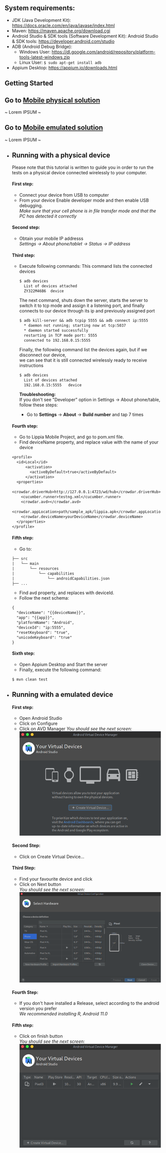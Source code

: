 ## System requirements:
+ JDK (Java Development Kit): https://docs.oracle.com/en/java/javase/index.html
+ Maven: https://maven.apache.org/download.cgi 
+ Android Studio & SDK tools (Software Development Kit): Android Studio & SDK tools: https://developer.android.com/studio
+ ADB (Android Debug Bridge): 
    - Windows User: https://dl.google.com/android/repository/platform-tools-latest-windows.zip
    - Linux User: ``$ sudo apt-get install adb``
+ Appium Desktop: https://appium.io/downloads.html

## Getting Started   

## Go to [Mobile physical solution](#running-with-a-physical-device)
~ Lorem IPSUM ~
## Go to [Mobile emulated solution](#running-with-a-emulated-device)
~ Lorem IPSUM ~

- ## Running with a physical device
  Please note that this tutorial is written to guide you in order to run the tests on a physical device connected wirelessly to your computer.
  #### First step:
    - Connect your device from USB to computer
    - From your device
      Enable developer mode and then enable USB debugging.   
      _Make sure that your cell phone is in file transfer mode and that the PC has detected it correctly_   

  #### Second step:
    - Obtain your mobile IP addresss   
      _Settings -> About phone/tablet -> Status -> IP address_   
   
  #### Third step:
    - Execute following commands:
      This command lists the connected devices
      ```
      $ adb devices
        List of devices attached
        ZY322M46B6	device
      ``` 
      The next command, shuts down the server, starts the server to switch it to tcp mode and assign it   a listening port, and finally connects to our device through its ip and previously assigned port
      ```
      $ adb kill-server && adb tcpip 5555 && adb connect ip:5555
        * daemon not running; starting now at tcp:5037
        * daemon started successfully
        restarting in TCP mode port: 5555
        connected to 192.168.0.15:5555
      ```
      Finally, the following command list the devices again, but if we disconnect our device,    
      we can see that it is still connected wirelessly ready to receive instructions
      ```
      $ adb devices
        List of devices attached
        192.168.0.15:5555	device
      ```

      **Troubleshooting:**   
      If you don't see "Developer" option in Settings -> About phone/table, follow these steps:   
        - Go to **Settings** -> **About** -> **Build number** and tap 7 times   

  #### Fourth step:
    - Go to Lippia Mobile Project, and go to pom.xml file.
    - Find deviceName property, and replace value with the name of your device
    ```
    <profile>
      <id>Local</id>
          <activation>
            <activeByDefault>true</activeByDefault>
          </activation>
      <properties>
        <crowdar.driverHub>http://127.0.0.1:4723/wd/hub</crowdar.driverHub>
        <cucumber.runner>testng.xml</cucumber.runner>
        <crowdar.avd></crowdar.avd>
        <crowdar.appLocation>path/sample_apk/lippia.apk</crowdar.appLocation>
        <crowdar.deviceName>yourDeviceName</crowdar.deviceName>
      </properties>
    </profile>
    ```

  #### Fifth step:   
    - Go to:
    ```
    ├── src
    |   └── main
    |       └── resources
    |           └── capabilities
    |               └── androidCapabilities.json 
    ├── ...
    ```
    - Find avd property, and replaces with deviceId.   
    - Follow the next schema:
    ```
    {
      "deviceName": "{{deviceName}}",
      "app": "{{app}}",
      "platformName": "Android",
      "deviceId": "ip:5555",
      "resetKeyboard": "true",
      "unicodeKeyboard": "true"
    }
    ```

  #### Sixth step:
    - Open Appium Desktop and Start the server
    - Finally, execute the following command:   
    ```
    $ mvn clean test
    ```

- ## Running with a emulated device
  #### First step:
    - Open Android Studio
    - Click on Configure
    - Click on AVD Manager
      _You should see the next screen:_   
      ![AVD Manager screen](docs/img/AVDManagerMainScreen.png) 

  #### Second Step:
    - Click on Create Virtual Device...
  
  #### Third Step:
    - Find your favourite device and click
    - Click on Next button   
      _You should see the next screen:_   
      ![Virtual device configuration](docs/img/VirtualDeviceConfiguration.png)

  #### Fourth Step:
    - If you don't have installed a Release, select according to the android version you prefer   
    _We recommended installing R, Android 11.0_

  #### Fifth step:
    - Click on finish button   
      _You should see the next screen:_   
      ![Main Screen / Device installed](docs/img/AndroidVirtualDeviceManager.png)
  

